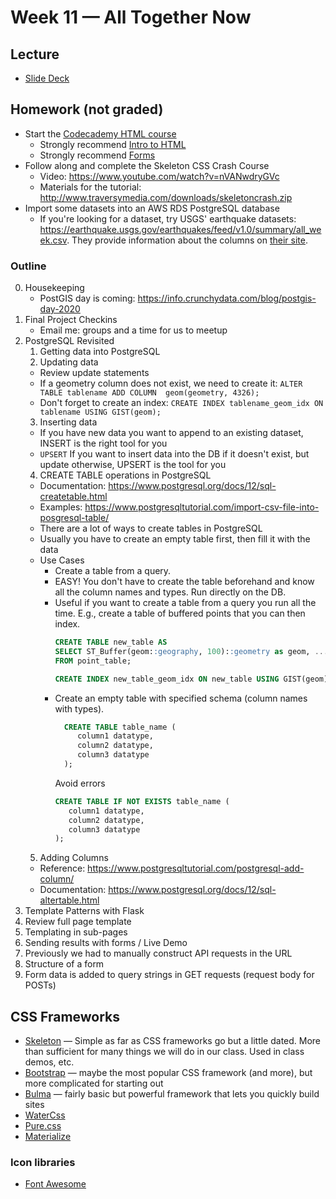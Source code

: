 # Week 11 — All Together Now

## Lecture

* [Slide Deck](https://docs.google.com/presentation/d/1GbWm4IdKlq6KC1H4LFPdAUh_dHb8eA2QOXmkTyluAQc/edit?usp=sharing)

## Homework (not graded)

* Start the [Codecademy HTML course](https://www.codecademy.com/learn/learn-html)
  * Strongly recommend [Intro to HTML](https://www.codecademy.com/courses/learn-html/lessons/intro-to-html/exercises/intro)
  * Strongly recommend [Forms](https://www.codecademy.com/courses/learn-html/lessons/html-forms/exercises/forms-intro)
* Follow along and complete the Skeleton CSS Crash Course
  * Video: <https://www.youtube.com/watch?v=nVANwdryGVc>
  * Materials for the tutorial: <http://www.traversymedia.com/downloads/skeletoncrash.zip>
* Import some datasets into an AWS RDS PostgreSQL database
  * If you're looking for a dataset, try USGS' earthquake datasets: <https://earthquake.usgs.gov/earthquakes/feed/v1.0/summary/all_week.csv>. They provide information about the columns on [their site](https://earthquake.usgs.gov/earthquakes/feed/v1.0/csv.php).


### Outline

0. Housekeeping
   * PostGIS day is coming: <https://info.crunchydata.com/blog/postgis-day-2020>
1. Final Project Checkins
   * Email me: groups and a time for us to meetup
2. PostgreSQL Revisited
   1. Getting data into PostgreSQL
   2. Updating data
     * Review update statements
     * If a geometry column does not exist, we need to create it: `ALTER TABLE tablename ADD COLUMN  geom(geometry, 4326);`
     * Don't forget to create an index: `CREATE INDEX tablename_geom_idx ON tablename USING GIST(geom);`
   3. Inserting data
     * If you have new data you want to append to an existing dataset, INSERT is the right tool for you
     * `UPSERT` If you want to insert data into the DB if it doesn't exist, but update otherwise, UPSERT is  the tool for you
   4. CREATE TABLE operations in PostgreSQL
     * Documentation: <https://www.postgresql.org/docs/12/sql-createtable.html>
     * Examples: <https://www.postgresqltutorial.com/import-csv-file-into-posgresql-table/>
     * There are a lot of ways to create tables in PostgreSQL
     * Usually you have to create an empty table first, then fill it with the data
     * Use Cases
       * Create a table from a query.
        * EASY! You don't have to create the table beforehand and know all the column names and types. Run  directly on the DB.
        * Useful if you want to create a table from a query you run all the time. E.g., create a table of  buffered points that you can then index.
           ```SQL
           CREATE TABLE new_table AS
           SELECT ST_Buffer(geom::geography, 100)::geometry as geom, ...
           FROM point_table;

           CREATE INDEX new_table_geom_idx ON new_table USING GIST(geom);
           ```
       * Create an empty table with specified schema (column names with types).
         ```SQL
           CREATE TABLE table_name (
              column1 datatype,
              column2 datatype,
              column3 datatype
           );
         ```
         Avoid errors
         ```SQL
         CREATE TABLE IF NOT EXISTS table_name (
            column1 datatype,
            column2 datatype,
            column3 datatype
         );
         ```
   5. Adding Columns
     * Reference: <https://www.postgresqltutorial.com/postgresql-add-column/>
     * Documentation: <https://www.postgresql.org/docs/12/sql-altertable.html>
3. Template Patterns with Flask
  1. Review full page template
  2. Templating in sub-pages
4. Sending results with forms / Live Demo
  0. Previously we had to manually construct API requests in the URL
  1. Structure of a form
  2. Form data is added to query strings in GET requests (request body for POSTs)

## CSS Frameworks

* [Skeleton](http://getskeleton.com) — Simple as far as CSS frameworks go but a little dated. More than sufficient for many things we will do in our class. Used in class demos, etc.
* [Bootstrap](https://getbootstrap.com/docs/4.5/getting-started/introduction/) — maybe the most popular CSS framework (and more), but more complicated for starting out
* [Bulma](https://bulma.io/) — fairly basic but powerful framework that lets you quickly build sites
* [WaterCss](https://watercss.netlify.app/)
* [Pure.css](https://purecss.io/)
* [Materialize](https://materializecss.com/)

### Icon libraries

* [Font Awesome](https://fontawesome.com/)
